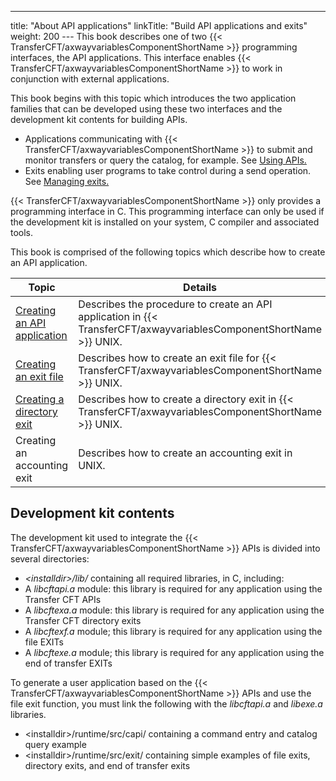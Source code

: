 ---
title: "About  API applications"
linkTitle: "Build API applications and exits"
weight: 200
--- This book describes one of two {{< TransferCFT/axwayvariablesComponentShortName  >}} programming interfaces,
the API applications. This interface enables {{< TransferCFT/axwayvariablesComponentShortName  >}} to work in conjunction
with external applications.

This book begins with this topic
which introduces the two application families that can be developed using
these two interfaces and the development kit contents for building APIs.

- Applications communicating
    with {{< TransferCFT/axwayvariablesComponentShortName >}} to submit and monitor transfers or query the catalog,
    for example. See [Using APIs.](https://docs.axway.com/bundle/TransferCFT_38_UsersGuide_allOS_en_HTML5/page/Content/Prog/API/Using_APIs.htm)
- Exits enabling
    user programs to take control during a send operation. See [Managing
    exits.](https://docs.axway.com/bundle/TransferCFT_38_UsersGuide_allOS_en_HTML5/page/Content/Prog/Exits/Managing_exits.htm)

{{< TransferCFT/axwayvariablesComponentShortName  >}} only provides a programming interface in C. This programming
interface can only be used if the development kit is installed on your
system, C compiler and associated tools.

This book is comprised of the following topics which describe how to
create an API application.

| Topic  | Details  |
| --- | --- |
| [Creating an API application](creating_an_api_application) | Describes the procedure to create an API application in {{< TransferCFT/axwayvariablesComponentShortName  >}} UNIX. |
| [Creating an exit file](creating_an_exit_file) | Describes how to create an exit file for {{< TransferCFT/axwayvariablesComponentShortName  >}} UNIX. |
| [Creating a directory exit](creating_a_directory_exit) | Describes how to create a directory exit in {{< TransferCFT/axwayvariablesComponentShortName  >}} UNIX. |
| Creating an accounting exit | Describes how to create an accounting exit in UNIX. |

<span id="Development_kit_contents"></span>

## Development kit contents

The development kit used to integrate the {{< TransferCFT/axwayvariablesComponentShortName  >}} APIs is divided
into several directories:

- *&lt;installdir>/lib/*
    containing all required libraries, in C, including:
- A *libcftapi.a*
    module: this library is required for any application using the Transfer
    CFT APIs
- A *libcftexa.a*
    module: this library is required for any application using the Transfer
    CFT directory exits
- A *libcftexf.a*
    module; this library is required for any application using the file EXITs
- A *libcftexe.a*
    module; this library is required for any application using the end of
    transfer EXITs

To generate a user application based on the {{< TransferCFT/axwayvariablesComponentShortName  >}} APIs and use
the file exit function, you must link the following with the *libcftapi.a* and *libexe.a* libraries.

- &lt;installdir>/runtime/src/capi/ containing
    a command entry and catalog query example
- &lt;installdir>/runtime/src/exit/ containing
    simple examples of file exits, directory exits, and end
    of transfer exits
